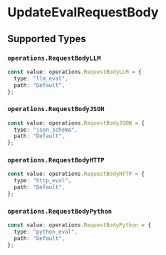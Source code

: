 # UpdateEvalRequestBody


## Supported Types

### `operations.RequestBodyLLM`

```typescript
const value: operations.RequestBodyLLM = {
  type: "llm_eval",
  path: "Default",
};
```

### `operations.RequestBodyJSON`

```typescript
const value: operations.RequestBodyJSON = {
  type: "json_schema",
  path: "Default",
};
```

### `operations.RequestBodyHTTP`

```typescript
const value: operations.RequestBodyHTTP = {
  type: "http_eval",
  path: "Default",
};
```

### `operations.RequestBodyPython`

```typescript
const value: operations.RequestBodyPython = {
  type: "python_eval",
  path: "Default",
};
```


